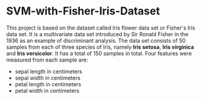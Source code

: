 # SVM-with-Fisher-Iris-Dataset

This project is based on the dataset called Iris flower data set or Fisher's Iris data set. It is a multivariate data set introduced by Sir Ronald Fisher in the 1936 as an example of discriminant analysis. 
The data set consists of 50 samples from each of three species of Iris, namely **Iris setosa**, **Iris virginica** and **Iris versicolor**.
It has a total of 150 samples in total.
Four features were measured from each sample are:
  - sepal length in centimeters
  - sepal width in centimeters
  - petal length in centimeters
  - petal width in centimeters
